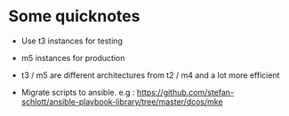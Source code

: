 # Some quicknotes

* Use t3 instances for testing  
* m5 instances for production  
* t3 / m5 are different architectures from t2 / m4 and a lot more efficient  

* Migrate scripts to ansible. e.g : https://github.com/stefan-schlott/ansible-playbook-library/tree/master/dcos/mke
